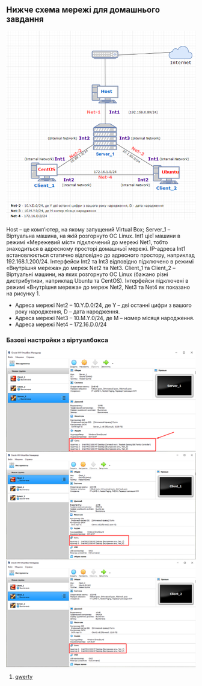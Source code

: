 ## Нижче схема мережі для домашнього завдання
![This is a alt text.](/Screenshots/networking_1.png "networking")

Host – це комп’ютер, на якому запущений Virtual Box;
Server_1 – Віртуальна машина, на якій розгорнуто ОС Linux. Int1 цієї машини в
режимі «Мережевий міст» підключений до мережі Net1, тобто знаходиться в адресному
просторі домашньої мережі. IP-адреса Int1 встановлюється статично відповідно до
адресного простору, наприклад 192.168.1.200/24. Інтерфейси Int2 та Int3 відповідно
підключено в режимі «Внутрішня мережа» до мереж Net2 та Net3.
Client_1 та Client_2 – Віртуальні машини, на яких розгорнуто ОС Linux (бажано
різні дистрибутиви, наприклад Ubuntu та CentOS). Інтерфейси підключені в режимі
«Внутрішня мережа» до мереж Net2, Net3 та Net4 як показано на рисунку 1.
- Адреса мережі Net2 – 10.Y.D.0/24, де Y – дві останні цифри з вашого року
народження, D – дата народження.
- Адреса мережі Net3 – 10.M.Y.0/24, де M – номер місяця народження.
- Адреса мережі Net4 – 172.16.D.0/24

### Базові настройки з віртуалбокса
![This is a alt text.](/Screenshots/server_1_vb.png "server1")
![This is a alt text.](/Screenshots/client_1_vb.png "server1")
![This is a alt text.](/Screenshots/client_2_vb.png "server1")

1. [qwerty](https://github.com/ilovekharkiv/EPAM-L1/blob/master/Homework%20%232.%20Databases/Homework%20%232.%20Databases.md#1-download-mysql-server-for-your-os-on-vm)
